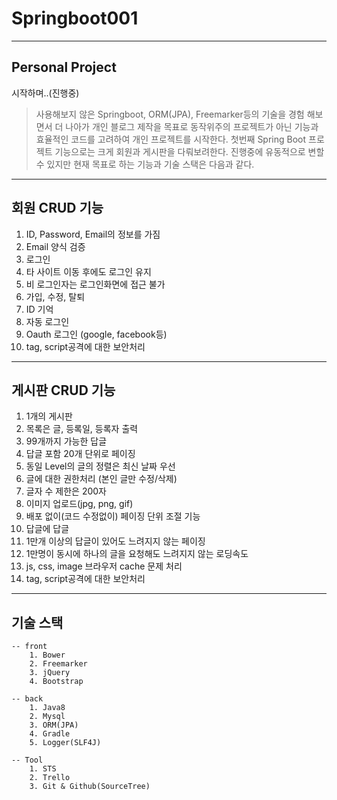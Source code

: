 # Springboot001

----
## Personal Project
시작하며..(진행중)

> 사용해보지 않은 Springboot, ORM(JPA), Freemarker등의 기술을 경험 해보면서 더 나아가 개인 블로그 제작을 목표로 동작위주의 프로젝트가 아닌 기능과 효율적인 코드를 고려하여 개인 프로젝트를 시작한다. 첫번째 Spring Boot 프로젝트 기능으로는 크게 회원과 게시판을 다뤄보려한다.
진행중에 유동적으로 변할 수 있지만 현재 목표로 하는 기능과 기술 스택은 다음과 같다.

----
## 회원 CRUD 기능
1. ID, Password, Email의 정보를 가짐
2. Email 양식 검증
3. 로그인
4. 타 사이트 이동 후에도 로그인 유지
5. 비 로그인자는 로그인화면에 접근 불가
6. 가입, 수정, 탈퇴
7. ID 기억
8. 자동 로그인
9. Oauth 로그인 (google, facebook등)
10. tag, script공격에 대한 보안처리

----
## 게시판 CRUD 기능
1. 1개의 게시판
2. 목록은 글, 등록일, 등록자 출력
3. 99개까지 가능한 답글
4. 답글 포함 20개 단위로 페이징
5. 동일 Level의 글의 정렬은 최신 날짜 우선
6. 글에 대한 권한처리 (본인 글만 수정/삭제)
7. 글자 수 제한은 200자
8. 이미지 업로드(jpg, png, gif)
9. 배포 없이(코드 수정없이) 페이징 단위 조절 기능
10. 답글에 답글
11. 1만개 이상의 답글이 있어도 느려지지 않는 페이징
12. 1만명이 동시에 하나의 글을 요청해도 느려지지 않는 로딩속도
13. js, css, image 브라우저 cache 문제 처리
14. tag, script공격에 대한 보안처리

----
## 기술 스택
```
-- front
    1. Bower
    2. Freemarker
    3. jQuery
    4. Bootstrap
```
```
-- back
    1. Java8
    2. Mysql
    3. ORM(JPA)
    4. Gradle
    5. Logger(SLF4J)
```
```
-- Tool
    1. STS
    2. Trello
    3. Git & Github(SourceTree)
```